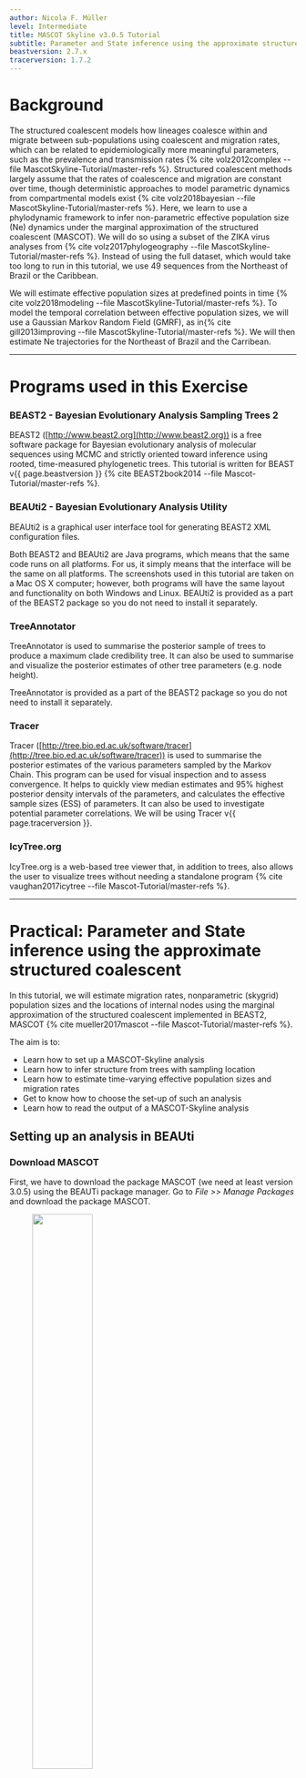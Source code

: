 ```yaml
---
author: Nicola F. Müller
level: Intermediate
title: MASCOT Skyline v3.0.5 Tutorial
subtitle: Parameter and State inference using the approximate structured coalescent
beastversion: 2.7.x
tracerversion: 1.7.2
---
```



# Background

The structured coalescent models how lineages coalesce within and migrate between sub-populations using coalescent and migration rates, which can be related to epidemiologically more meaningful parameters, such as the prevalence and transmission rates {% cite volz2012complex --file MascotSkyline-Tutorial/master-refs %}. Structured coalescent methods largely assume that the rates of coalescence and migration are constant over time, though deterministic approaches to model parametric dynamics from compartmental models exist {% cite volz2018bayesian --file MascotSkyline-Tutorial/master-refs %}. 
Here, we learn to use a phylodynamic framework to infer non-parametric effective population size (Ne) dynamics under the marginal approximation of the structured coalescent (MASCOT). 
We will do so using a subset of the ZIKA virus analyses from {% cite volz2017phylogeography --file MascotSkyline-Tutorial/master-refs %}. Instead of using the full dataset, which would take too long to run in this tutorial, we use 49 sequences from the Northeast of Brazil or the Caribbean.

We will estimate effective population sizes at predefined points in time {% cite volz2018modeling --file MascotSkyline-Tutorial/master-refs %}. 
To model the temporal correlation between effective population sizes, we will use a Gaussian Markov Random Field (GMRF), as in{% cite gill2013improving --file MascotSkyline-Tutorial/master-refs %}. 
We will then estimate Ne trajectories for the Northeast of Brazil and the Carribean. 


----

# Programs used in this Exercise

### BEAST2 - Bayesian Evolutionary Analysis Sampling Trees 2

BEAST2 ([http://www.beast2.org](http://www.beast2.org)) is a free software package for Bayesian evolutionary analysis of molecular sequences using MCMC and strictly oriented toward inference using rooted, time-measured phylogenetic trees. This tutorial is written for BEAST v{{ page.beastversion }} {% cite BEAST2book2014 --file Mascot-Tutorial/master-refs %}.


### BEAUti2 - Bayesian Evolutionary Analysis Utility

BEAUti2 is a graphical user interface tool for generating BEAST2 XML configuration files.

Both BEAST2 and BEAUti2 are Java programs, which means that the same code runs on all platforms. For us, it simply means that the interface will be the same on all platforms. The screenshots used in this tutorial are taken on a Mac OS X computer; however, both programs will have the same layout and functionality on both Windows and Linux. BEAUti2 is provided as a part of the BEAST2 package so you do not need to install it separately.

### TreeAnnotator

TreeAnnotator is used to summarise the posterior sample of trees to produce a maximum clade credibility tree. It can also be used to summarise and visualize the posterior estimates of other tree parameters (e.g. node height).

TreeAnnotator is provided as a part of the BEAST2 package so you do not need to install it separately.


### Tracer

Tracer ([http://tree.bio.ed.ac.uk/software/tracer](http://tree.bio.ed.ac.uk/software/tracer)) is used to summarise the posterior estimates of the various parameters sampled by the Markov Chain. This program can be used for visual inspection and to assess convergence. It helps to quickly view median estimates and 95% highest posterior density intervals of the parameters, and calculates the effective sample sizes (ESS) of parameters. It can also be used to investigate potential parameter correlations. We will be using Tracer v{{ page.tracerversion }}.


### IcyTree.org

IcyTree.org is a web-based tree viewer that, in addition to trees, also allows the user to visualize trees without needing a standalone program {% cite vaughan2017icytree --file Mascot-Tutorial/master-refs %}.

----

# Practical: Parameter and State inference using the approximate structured coalescent

In this tutorial, we will estimate migration rates, nonparametric (skygrid) population sizes and the locations of internal nodes using the marginal approximation of the structured coalescent implemented in BEAST2, MASCOT {% cite mueller2017mascot --file Mascot-Tutorial/master-refs %}.

The aim is to:

-  Learn how to set up a MASCOT-Skyline analysis
-  Learn how to infer structure from trees with sampling location
-  Learn how to estimate time-varying effective population sizes and migration rates
-  Get to know how to choose the set-up of such an analysis
-  Learn how to read the output of a MASCOT-Skyline analysis

## Setting up an analysis in BEAUti

### Download MASCOT

First, we have to download the package MASCOT (we need at least version 3.0.5) using the BEAUTi package manager. Go to _File >> Manage Packages_ and download the package MASCOT.

<figure>
	<a id="fig:example1"></a>
	<img style="width:50%;" src="figures/MascotDownload.png" alt="">
	<figcaption>Figure 1: Download the MASCOT package.</figcaption>
</figure><br> 

MASCOT will only be available in BEAUti once you close and restart the program.

### Loading the Influenza A/H3N2 Sequences (Partitions)

The sequence alignment is in the file [H3N2.nexus](http://github.com/nicfel/MascotSkyline-Tutorial/raw/master/data/sequences.nexus).
Right-click on this link and save it to a folder on your computer.
Once downloaded, this file can either be drag-and-dropped into BEAUti or added by using BEAUti's menu system via _File >> Import Alignment_.
Once the sequences are added, we need to specify the sampling dates and locations.

### Get the sampling times (Tip Dates)

Open the "Tip Dates" panel and then select the "Use tip dates" checkbox.

The sampling times are encoded in the sequence names.  We can tell BEAUti to use these by clicking the _Auto-configure_ button. The sampling times are in the isolate name after the last vertical bar "|" in the sequence name. To extract these times, select "use everything", select "after last" and enter "|" (without the quotes) in the text box immediately to the right. The setup should look as shown in the figure below.

<figure>
	<a id="fig:example1"></a>
	<img style="width:70%;" src="figures/TipDates.png" alt="">
	<figcaption>Figure 2: Guess sampling times.</figcaption>
</figure><br> 

Clicking "OK" should now populate the table with the sample times extracted from the sequence names: the column **Date** should now have values between 2016 and 2015 and the column **Height** should have values from 0 to 2. The heights denote the time difference from a sequence to the most recently sampled sequence. If everything is specified correctly, the sequence with Height 0.0 should have a date of 2016.77.

### Specify the Site Model (Site Model)

Next, we have to specify the site model. To do this, choose the "Site Model" tab. For Influenza Hemagluttanin sequences as we have here, HKY is the most commonly used model of nucleotide evolution. This model allows for differences in transversion and transition rates, meaning that changes between bases that are chemically more closely related (transitions) are allowed to have a different rate to changes between bases that are chemically more distinct (transversions).
Additionally, we should allow for different rate categories for different sires in the alignment.
This can be done by setting the _Gamma Category Count_ to 4, which is just a value that has typically been used. Make sure that the estimate is checked next to the shape parameter. To reduce the number of parameters we have to estimate, we can set Frequencies to Empirical.

<figure>
	<a id="fig:example1"></a>
	<img style="width:70%;" src="figures/SiteModel.png" alt="">
	<figcaption>Figure 3: Set the site model.</figcaption>
</figure><br> 


### Set the clock model (Clock Model)

For rapidly evolving viruses, the assumption of a strict molecular clock is often made, meaning that the molecular clock is the same on each branch of the phylogeny. We will leave everything to the default here

### Specify the priors (Priors)

We first have to choose the tree prior, which in this case is MASCOT.
To do so, search the drop-down menu next to `Tree.t:sequences` and choose MASCOT.
To see more options, we have to expand the MASCOT tree prior by clicking the arrow to the left of the label.
By default, the rate dynamics for this setting are `Constant`, which means that effective population sizes and migration rates are assumed to be constant through time.
To use skyline dynamics, we have to choose `Skyline` from the drop-down menu next to `Dynamics`.
<figure>
	<a id="fig:example1"></a>
	<img style="width:70%;" src="figures/Skyline.png" alt="">
	<figcaption>Figure 4: Setting the MASCOT dynamics to Skyline.</figcaption>
</figure><br> 

We next have to define the sampling location of the individual tips. Initially, the column **Location** should be NOT_SET for every sequence. After clicking the _Guess_ button, you can split the sequence on the vertical bar "|" again by selecting "split on character" and entering "|" in the box. However, the locations are in the fourth group, so this time choose "4" from the drop-down menu. After clicking the _OK_ button, the window should look like the one shown in the figure below:

<figure>
	<a id="fig:example1"></a>
	<img style="width:70%;" src="figures/TipLocations.png" alt="">
	<figcaption>Figure 5: Configuring sample locations.</figcaption>
</figure><br> 

When leaving the priors tab and then returning to it, there will be an option to choose the population dynamics of each state separately.
Leaving the priors tab is currently necessary to make the option appear (as it forces the tab to reload), but will hopefully not be necessary in the future.

<figure>
	<a id="fig:example1"></a>
	<img style="width:70%;" src="figures/SetSkyline.png" alt="">
	<figcaption>Figure 6: Set the Ne dynamics in both locations to Skyline dynamics.</figcaption>
</figure><br> 


We next set the dynamics of both locations `Brazil_Northeast` and `Caribbean` to Skyline dynamics.
To the right of the skyline dynamics, we can set the number of Ne's to be estimated to 5.
This means that for each location, we will estimate 5 different effective population sizes that are equally spaced in time between the most recent sample and the root of the tree. The effective population size is estimated at five points in time. Between those five points, the effective population size is assumed to change through exponential growth.


<figure>
	<a id="fig:example1"></a>
	<img style="width:70%;" src="figures/scheme.png" alt="">
	<figcaption>Figure 7: Description of the parameterization of the skyline model. In this case, 4 Ne's are estimated. Between the points where the Ne's are estimated, MASCOT-Skyline assumes exponential growth.</figcaption>
</figure><br> 

Now, we need to set the priors for the effective population sizes. We here consider non-parametric population size dynamics. This means that we do not have a parametric function guiding the change in the effective population sizes over time (such as exponential growth). This allows us to describe relatively arbitrary dynamics in the effective population sizes over time. However, we still know that the Ne at time t+1 is dependent on the Ne at time t. In other words, the current size of the population can't be too far away from the past population size. 

To input this knowledge into the model, we use what is sometimes referred to as a "smoothing prior" on the effective population sizes. Here, we want to use Gaussian Markov Random Field (GMRF) prior. The GMRF prior assumes that the effective population size of the log(Ne(t+1)) is a random draw from a normal distribution around with mean log(Ne(t)) and standard deviation sigma. The GMRF prior here is used to model temporal autocorrelation.

To set the GMRF prior, we have to put a prior distribution on the difference between the log effective population sizes, here described by `diff.SkylineNe.Brazil_Northeast` and `diff.SkylineNe.Caribbean`. To do so, we can click on the field to the right of `SkylineNe.Brazil_Northeast` and `diff.SkylineNe.Caribbean` and choose a Normal Distribution

<figure>
	<a id="fig:example1"></a>
	<img style="width:70%;" src="figures/Priors.png" alt="">
	<figcaption>Figure 8: Set up Gaussian Markov Random Field (GMRF) prior/smoothing prior on the effective population sizes.</figcaption>
</figure><br> 

Lastly, we can also put a prior on what we think the most recent value for the logNe value was for both locations. To do so, we can click on the field to the right of `first.SkylineNe.Brazil_Northeast` and `first.SkylineNe.Caribbean` and choose a Normal Distribution. We can then set the mean to 0 and the standard deviation to 1. This means that we assume that the most recent value for the logNe is 0 with a standard deviation of 1. This is a relatively uninformative prior, meaning that we don't have much information about the most recent value for the logNe. We can change the values for the mean and standard deviation if we want to make it more or less informative

### Specify the MCMC chain length (MCMC)

Now switch to the "MCMC" tab. Here we can set the length of the MCMC chain and decide how frequently the parameter and trees are logged. For this dataset, 2 million iterations should be sufficient. Next, we have to save the `*.xml` file using _File >> Save
as_.

<figure>
	<a id="fig:example1"></a>
	<img style="width:70%;" src="figures/MCMC.png" alt="">
	<figcaption>Figure 9: save the \*.xml.</figcaption>
</figure>

### Run the Analysis using BEAST2

Run the `*.xml` using BEAST2 or use finished runs from the *precooked-runs* folder. 

### Analyse the log file using Tracer

First, we can open the `*.log` file in tracer to check if the MCMC has converged. The ESS values are ideally all above 200 for almost all values and especially for the posterior estimates.

<figure>
	<a id="fig:example1"></a>
	<img style="width:70%;" src="figures/LogPosterior.png" alt="">
	<figcaption>Figure 10: Check if the posterior converged.</figcaption>
</figure><br> 

Next, we can check the trends for the effective population size over time for both locations. To do so, go to the end of the log file, and select all values starting with `SkylineNe` and go to the `Estimates` panel.

<figure>
	<a id="fig:example1"></a>
	<img style="width:70%;" src="figures/NeTrends.png" alt="">
	<figcaption>Figure 11: Compare the trends in the effective population sizes for the Northeast of Brazil and the Caribbean.</figcaption>
</figure><br> 

The first value, e.g., `SkylineNe.Brazil_Northeast.1` denotes the log effective population size of the Northeast of Brazil at the time of the most recent sample, while the last value, here `SkylineNe.Brazil_Northeast.5` denotes the effective population size of the Northeast of Brazil at the time of the root of the tree. The values between, e.g. `SkylineNe.Brazil_Northeast.3` are spaced equally in time between the most recent sample and the root of the tree. The values are in log space, meaning that we have to exponentiate them to get the actual effective population sizes. We can see for both locations the Ne to be higher more recently, indicating that the Ne grew from the time of the root to the time of the most recent common ancestor.

Next, we can have a look at the inferred migration rates. The migration rates are denoted forward in time, meaning that they are an estimate of the rate at which an infected individual in location a moves to b. 

<figure>
	<a id="fig:example1"></a>
	<img style="width:70%;" src="figures/ForwardMig.png" alt="">
	<figcaption>Figure 11: Estimates of the forward migration rate between the Northeast of Brazil and the Caribbean.</figcaption>
</figure><br> 

Next, we can scroll up the log file and look at the number of inferred events between the Northeast of Brazil and the Caribbean. The number of events is the number of times that an infected individual in location a moved to b that are observable in the tree. 

<figure>
	<a id="fig:example1"></a>
	<img style="width:70%;" src="figures/MigEvents.png" alt="">
	<figcaption>Figure 11: Estimates of the number of migration events between the Northeast of Brazil and the Caribbean.</figcaption>
</figure><br> 

**QUESTION:** What do you notice about the number of migration events and the inferred migration rates?

### Make the MCC tree using TreeAnnotator

Next, we want to summarize the trees. This we can do using TreeAnnotator. Open the program and then set the options as below. You have to specify the _Burnin percentage_, the _Node heights_, _Input Tree File_ and the _Output File_. After clicking _Run_ the program should summarize the trees.

<figure>
	<a id="fig:example1"></a>
	<img style="width:50%;" src="figures/TreeAnnotator.png" alt="">
	<figcaption>Figure 12: Make the maximum clade credibility tree.</figcaption>
</figure>

### Check the MCC tree using FigTree

Mascot, by default, logs three different log files. The file `ZIKV.sequences.trees` logs the location of each internal node. The file `ZIKV.sequences.events.trees` logs the full migration history of each lineage, meaning it explicitly sample and logs individual migration events.
The file `ZIKV-sequences.trees` is essentially the same as the `ZIKV.sequences.trees` file but without the migration history, and is only there due to technical reasons.

To summarize the trees, we can use TreeAnnotator. Open the program and then set the options as below. You have to specify the _Burnin percentage_, the _Node heights_, _Input Tree File_ and the _Output File_. After clicking _Run_ the program should summarize the trees. The tree file to summarize should be `ZIKV.sequences.trees`. (Note that, currently, TreeAnnotator does not support summarizing over tree files with the full migration history).

Next, we can visualize the trees using IcyTree.org. To do so, go to [https://icytree.org](https://icytree.org) and drag and dtop the MCC tree file into the window.
After opening the MCC tree in FigTree, we can visualize several things.
To color branches, you can go to _Style >> Colour edges by_ and select *max*. This is the location that was inferred to be most often the most likely location of the node.

<figure>
<a id="fig:example1"></a>
<img style="width:100%;" src="figures/ColorsTree.png" alt="">
<figcaption>Figure 13: Inferred node locations.</figcaption>
</figure>

We can now confirm that there is indeed a predominant transmission of viral lineages from the Northeast of Brazil to the Caribbean. We can also see that the root is inferred to be in the Northeast of Brazil.

### ADVANCED: make Ne and tree plots in R

We can also plot the effective population sizes and the tree in R. To do so, we provide a file called `plotMascotSkyline.R`. This R script is supposed to make you familiar with plotting your MASCOT-Skyline results in R

### Errors that can occur (Work in progress)

One of the errors message that can occur regularly is the following:
`too many iterations, return negative infinity`
This occurs when the integration step size of the ODE's to compute the probability of observing a phylogenetic tree in MASCOT is becoming too small.
This generally occurs if at least one migration rate is really large or at least one effective population size is really small (i.e. the coalescent rate is really high).
This causes integration steps to be extremely small, which in turn would require a lot of time to compute the probability of a phylogenetic tree under MASCOT.
Instead of doing that, this state is rejected by assigning its log probability the value negative infinity.

This error can have different origins and a likely incomplete list is the following:
1. The priors on migration rates put too much weight on really high rates. To fix this, reconsider your priors on the migration rates. Particularly, check if the prior on the migration rates make sense in comparison to the height of the tree. If, for example, the tree has a height of 1000 years, but the prior on the migration rate is exponential with mean 1, then the prior assumption is that between any two states, we expected approximately 1000 migration events.
2. The prior on the effective population sizes is too low, meaning that the prior on the coalescent rates (1 over the effective population size) is too high. This can for example occur when the prior on the effective population size was chosen to be 1/X. To fix, reconsider your prior on the effective population size.
4. There is strong subpopulation structure within the different subpopulations used. In that case, reconsider if the individual sub-populations used are reasonable.


----

# Useful Links

If you interested in the derivations of the marginal approximation of the structured coalescent, you can find them here {% cite Mueller2017 --file Mascot-Tutorial/master-refs %}. This paper also explains the mathematical differences to other methods such as the theory underlying BASTA. To get a better idea of how the states of internal nodes are calculated, have a look in this paper {% cite mueller2017mascot --file Mascot-Tutorial/master-refs %}.

- MASCOT source code: [https://github.com/nicfel/Mascot](https://github.com/nicfel/Mascot)
- [Bayesian Evolutionary Analysis with BEAST 2](http://www.beast2.org/book.html) {% cite BEAST2book2014 --file Mascot-Tutorial/master-refs.bib %}
- BEAST 2 website and documentation: [http://www.beast2.org/](http://www.beast2.org/)
- Join the BEAST user discussion: [http://groups.google.com/group/beast-users](http://groups.google.com/group/beast-users)

----

# Relevant References

{% bibliography --cited --file Mascot-Tutorial/master-refs %}
